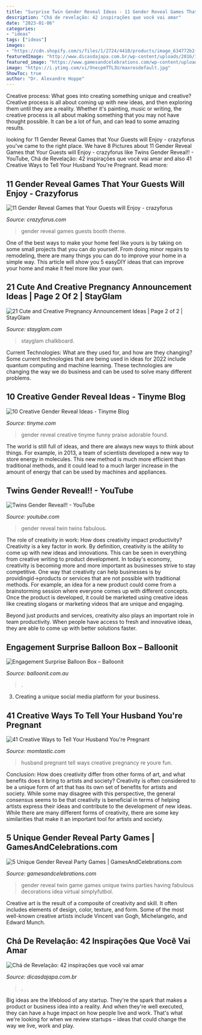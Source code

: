 ```yaml
---
title: "Surprise Twin Gender Reveal Ideas - 11 Gender Reveal Games That Your Guests Will Enjoy"
description: "Chá de revelação: 42 inspirações que você vai amar"
date: "2023-01-06"
categories:
- "ideas"
tags: ["ideas"]
images:
- "https://cdn.shopify.com/s/files/1/2724/4410/products/image_634772b2-181d-4ee0-9833-18e47bdfc1c7_2048x.jpg?v=1558218967"
featuredImage: "http://www.dicasdajapa.com.br/wp-content/uploads/2016/10/mesa-simples-cha-de-revelacao.jpg"
featured_image: "https://www.gamesandcelebrations.com/wp-content/uploads/2017/11/Baby-Gender-Reveal-Party-Game-Ideas.jpg"
image: "https://i.ytimg.com/vi/VnecpmTTL3U/maxresdefault.jpg"
ShowToc: true
author: "Dr. Alexandre Hoppe"
---
```



Creative process: What goes into creating something unique and creative?
Creative process is all about coming up with new ideas, and then exploring them until they are a reality. Whether it's painting, music or writing, the creative process is all about making something that you may not have thought possible. It can be a lot of fun, and can lead to some amazing results.

	

		
looking for 11 Gender Reveal Games that Your Guests will Enjoy - crazyforus you've came to the right place. We have 8 Pictures about 11 Gender Reveal Games that Your Guests will Enjoy - crazyforus like Twins Gender Reveal!! - YouTube, Chá de Revelação: 42 inspirações que você vai amar and also 41 Creative Ways to Tell Your Husband You&#039;re Pregnant. Read more:
		
    
## 11 Gender Reveal Games That Your Guests Will Enjoy - Crazyforus

<img loading=lazy src="https://stayglam.com/wp-content/uploads/2018/10/Gender-Reveal-Theme-Photo-Booth.jpg" onerror="this.onerror=null;this.src='https://tse3.mm.bing.net/th?id=OIP.JLoG-lUUccfbYh7CCDQY1AHaHa&amp;pid=15.1';" alt="11 Gender Reveal Games that Your Guests will Enjoy - crazyforus">

_Source: crazyforus.com_

>gender reveal games guests booth theme. 

	

One of the best ways to make your home feel like yours is by taking on some small projects that you can do yourself. From doing minor repairs to remodeling, there are many things you can do to improve your home in a simple way. This article will show you 5 easyDIY ideas that can improve your home and make it feel more like your own.

    
## 21 Cute And Creative Pregnancy Announcement Ideas | Page 2 Of 2 | StayGlam

<img loading=lazy src="https://stayglam.com/wp-content/uploads/2017/02/nessabreannn_16583691_992823674230545_2745428333524156416_n.jpg" onerror="this.onerror=null;this.src='https://tse4.mm.bing.net/th?id=OIP.nPqorvJJicUWB8xCRpiGEAHaHa&amp;pid=15.1';" alt="21 Cute and Creative Pregnancy Announcement Ideas | Page 2 of 2 | StayGlam">

_Source: stayglam.com_

>stayglam chalkboard. 

	

Current Technologies: What are they used for, and how are they changing?
Some current technologies that are being used in ideas for 2022 include quantum computing and machine learning. These technologies are changing the way we do business and can be used to solve many different problems.

    
## 10 Creative Gender Reveal Ideas - Tinyme Blog

<img loading=lazy src="https://www.tinyme.com/blog/wp-content/uploads/10-creative-gender-reveal-ideas/10-Creative-Gender-Reveal-Ideas-8.jpg" onerror="this.onerror=null;this.src='https://tse3.mm.bing.net/th?id=OIP.cwGGuBv8zJ_Z36RX2bOyJwHaLG&amp;pid=15.1';" alt="10 Creative Gender Reveal Ideas - Tinyme Blog">

_Source: tinyme.com_

>gender reveal creative tinyme funny praise adorable found. 

	

The world is still full of ideas, and there are always new ways to think about things. For example, in 2013, a team of scientists developed a new way to store energy in molecules. This new method is much more efficient than traditional methods, and it could lead to a much larger increase in the amount of energy that can be used by machines and appliances.

    
## Twins Gender Reveal!! - YouTube

<img loading=lazy src="https://i.ytimg.com/vi/VnecpmTTL3U/maxresdefault.jpg" onerror="this.onerror=null;this.src='https://tse2.mm.bing.net/th?id=OIP.9ZDZd6JhC-nKrDFO2KhT7QHaEK&amp;pid=15.1';" alt="Twins Gender Reveal!! - YouTube">

_Source: youtube.com_

>gender reveal twin twins fabulous. 

	

The role of creativity in work: How does creativity impact productivity?
Creativity is a key factor in work. By definition, creativity is the ability to come up with new ideas and innovations. This can be seen in everything from creative writing to product development. In today's economy, creativity is becoming more and more important as businesses strive to stay competitive.
One way that creativity can help businesses is by providingid→products or services that are not possible with traditional methods. For example, an idea for a new product could come from a brainstorming session where everyone comes up with different concepts. Once the product is developed, it could be marketed using creative ideas like creating slogans or marketing videos that are unique and engaging.

Beyond just products and services, creativity also plays an important role in team productivity. When people have access to fresh and innovative ideas, they are able to come up with better solutions faster.

    
## Engagement Surprise Balloon Box – Balloonit

<img loading=lazy src="https://cdn.shopify.com/s/files/1/2724/4410/products/image_634772b2-181d-4ee0-9833-18e47bdfc1c7_2048x.jpg?v=1558218967" onerror="this.onerror=null;this.src='https://tse2.mm.bing.net/th?id=OIP.G-jvynlzsYBfjuECSuZAXgHaHa&amp;pid=15.1';" alt="Engagement Surprise Balloon Box – Balloonit">

_Source: balloonit.com.au_

>. 

	

3. Creating a unique social media platform for your business.

    
## 41 Creative Ways To Tell Your Husband You&#039;re Pregnant

<img loading=lazy src="https://cdn2-www.momtastic.com/assets/uploads/2015/08/31_Creative_ways_to_tell_your_husband_you_are_pregnant.jpg" onerror="this.onerror=null;this.src='https://tse3.mm.bing.net/th?id=OIP.NLzKh9nSokF3TE_s-37FfgHaQr&amp;pid=15.1';" alt="41 Creative Ways to Tell Your Husband You&#039;re Pregnant">

_Source: momtastic.com_

>husband pregnant tell ways creative pregnancy re youre fun. 

	

Conclusion: How does creativity differ from other forms of art, and what benefits does it bring to artists and society?
Creativity is often considered to be a unique form of art that has its own set of benefits for artists and society. While some may disagree with this perspective, the general consensus seems to be that creativity is beneficial in terms of helping artists express their ideas and contribute to the development of new ideas. While there are many different forms of creativity, there are some key similarities that make it an important tool for artists and society.

    
## 5 Unique Gender Reveal Party Games | GamesAndCelebrations.com

<img loading=lazy src="https://www.gamesandcelebrations.com/wp-content/uploads/2017/11/Baby-Gender-Reveal-Party-Game-Ideas.jpg" onerror="this.onerror=null;this.src='https://tse4.mm.bing.net/th?id=OIP.z4JU-5pxHMcE_W9qf8qJngHaFu&amp;pid=15.1';" alt="5 Unique Gender Reveal Party Games | GamesAndCelebrations.com">

_Source: gamesandcelebrations.com_

>gender reveal twin game games unique twins parties having fabulous decorations idea virtual simplyfutbol. 

	

Creative art is the result of a composite of creativity and skill. It often includes elements of design, color, texture, and form. Some of the most well-known creative artists include Vincent van Gogh, Michelangelo, and Edward Munch.

    
## Chá De Revelação: 42 Inspirações Que Você Vai Amar

<img loading=lazy src="http://www.dicasdajapa.com.br/wp-content/uploads/2016/10/mesa-simples-cha-de-revelacao.jpg" onerror="this.onerror=null;this.src='https://tse2.mm.bing.net/th?id=OIP.JVaqYtpqBM_jOehwmtgTRQHaNK&amp;pid=15.1';" alt="Chá de Revelação: 42 inspirações que você vai amar">

_Source: dicasdajapa.com.br_

>. 

	

Big ideas are the lifeblood of any startup. They're the spark that makes a product or business idea into a reality. And when they're well executed, they can have a huge impact on how people live and work. That's what we're looking for when we review startups – ideas that could change the way we live, work and play.

